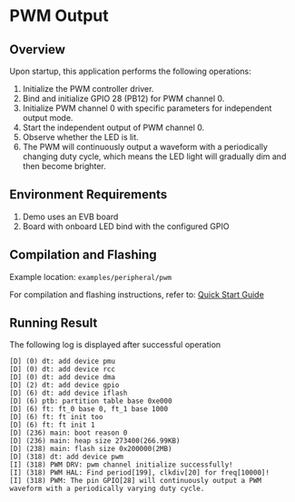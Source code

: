# PWM Output

## Overview

Upon startup, this application performs the following operations:

1. Initialize the PWM controller driver.
2. Bind and initialize GPIO 28 (PB12) for PWM channel 0.
3. Initialize PWM channel 0 with specific parameters for independent output mode.
4. Start the independent output of PWM channel 0.
5. Observe whether the LED is lit.
6. The PWM will continuously output a waveform with a periodically changing duty cycle, which means the LED light will gradually dim and then become brighter.

## Environment Requirements

1. Demo uses an EVB board
2. Board with onboard LED bind with the configured GPIO

## Compilation and Flashing

Example location: `examples/peripheral/pwm`

For compilation and flashing instructions, refer to: [Quick Start Guide](https://doc.winnermicro.net/w800/en/latest/get_started/index.html)

## Running Result

The following log is displayed after successful operation

```
[D] (0) dt: add device pmu
[D] (0) dt: add device rcc
[D] (0) dt: add device dma
[D] (2) dt: add device gpio
[D] (6) dt: add device iflash
[D] (6) ptb: partition table base 0xe000
[D] (6) ft: ft_0 base 0, ft_1 base 1000
[D] (6) ft: ft init too
[D] (6) ft: ft init 1
[D] (236) main: boot reason 0
[D] (236) main: heap size 273400(266.99KB)
[D] (238) main: flash size 0x200000(2MB)
[D] (318) dt: add device pwm
[I] (318) PWM DRV: pwm channel initialize successfully!
[I] (318) PWM HAL: Find period[199], clkdiv[20] for freq[10000]!
[I] (318) PWM: The pin GPIO[28] will continuously output a PWM waveform with a periodically varying duty cycle.
```
